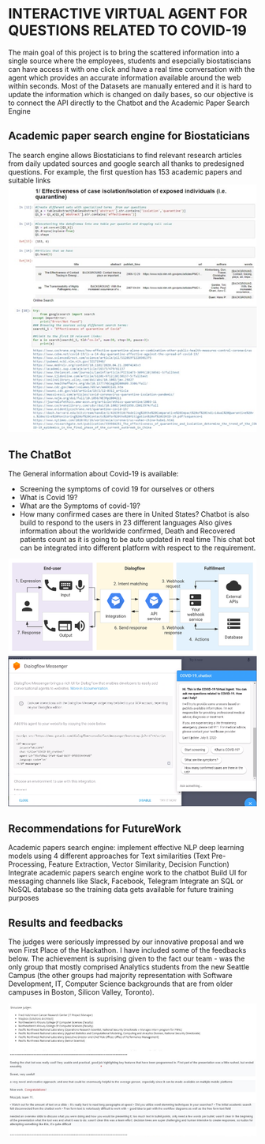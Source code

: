 # INTERACTIVE VIRTUAL AGENT FOR QUESTIONS RELATED TO COVID-19
The main goal of this project is to bring the scattered information into a single source where the employees, students and esepcially biostatiscians can have access it with one click and have a real time conversation with the agent which provides an accurate information available around the web within seconds. Most of the Datasets are manually entered and it is hard to update the information which is changed on daily bases, so our objective is to connect the API directly to the Chatbot and the Academic Paper Search Engine 

## Academic paper search engine for Biostaticians 
The search engine allows Biostaticians to find relevant research articles from daily updated sources and google search all thanks to predesigned questions. For example, the first question has 153 academic papers and suitable links
![](images/Search-Engine.jpg)

## The ChatBot
The General information about Covid-19 is available:
- Screening the symptoms of covid 19 for ourselves or others
- What is Covid 19?
- What are the Symptoms of covid-19?
- How many confirmed cases are there in United States?
Chatbot is also build to respond to the users in 23 different languages
Also gives information about the worldwide confirmed, Death and Recovered patients count as it is going to be auto updated in real time 
This chat bot can be integrated into different platform with respect to the requirement.

![](images/Chatbot-Data-Retrieval-and-Analysis.png)
![](images/ChatBox-Demonstration.png)

## Recommendations for FutureWork 
Academic papers search engine: implement effective NLP deep learning models using 4 different approaches for Text similarities (Text Pre-Processing, Feature Extraction, Vector Similarity, Decision Function)
Integrate academic papers search engine work to the chatbot
Build UI for messaging channels like Slack, Facebook, Telegram
Integrate an SQL or NoSQL database so the training data gets available for future training purposes

## Results and feedbacks 
The judges were seriously impressed by our innovative proposal and we won First Place of the Hackathon. I have included some of the feedbacks below. 
The achievement is suprising given to the fact our team - was the only group that mostly comprised Analytics students from the new Seattle Campus (the other groups had majority representation with Software Development, IT, Computer Science backgrounds that are from older campuses in Boston, Silicon Valley, Toronto).

![](images/Feedbacks2.jpg)
